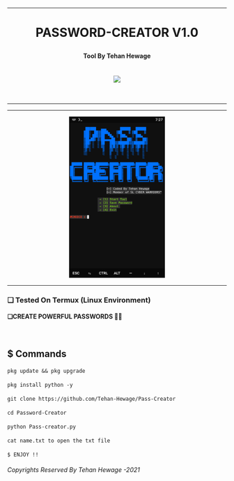 
<hr>
<h1><p align= "center">PASSWORD-CREATOR V1.0</p></h1>
<h4><p align = "center">Tool By Tehan Hewage <p><h4>
<p align= "center">
<br />
<img src="https://www.udrop.com/cache/plugins/filepreviewer/394294/d3fff2634440aa273f9c15de7f5f9e10fc41e397065189cd26b6def634fee1ad/1100x800_cropped.jpg",width="120", height="120",alt="Tehan-Hewage"/>
</p>
<br />
<hr />
<hr />
<p align="center">
<img src="https://github.com/Tehan-Hewage/Pass-Creator/blob/main/ss.png" alt="Tool Pic" width="220" height="370"/>
</p>
</div>
<hr>

### ❏ Tested On Termux (Linux Environment)

#### ❏CREATE POWERFUL PASSWORDS 🙂💔

<br>

## $ Commands

```
pkg update && pkg upgrade
  
pkg install python -y
  
git clone https://github.com/Tehan-Hewage/Pass-Creator
  
cd Password-Creator
  
python Pass-creator.py
  
cat name.txt to open the txt file
  
$ ENJOY !!
```



<h6>Copyrights Reserved By Tehan Hewage -2021</h6>
